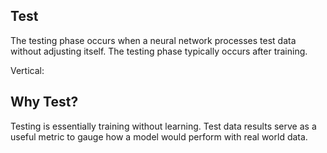 ## Test

The testing phase occurs when a neural network processes test data without adjusting itself. The testing phase typically occurs after training.

Vertical:

## Why Test?

Testing is essentially training without learning. Test data results serve as a useful metric to gauge how a model would perform with real world data.
